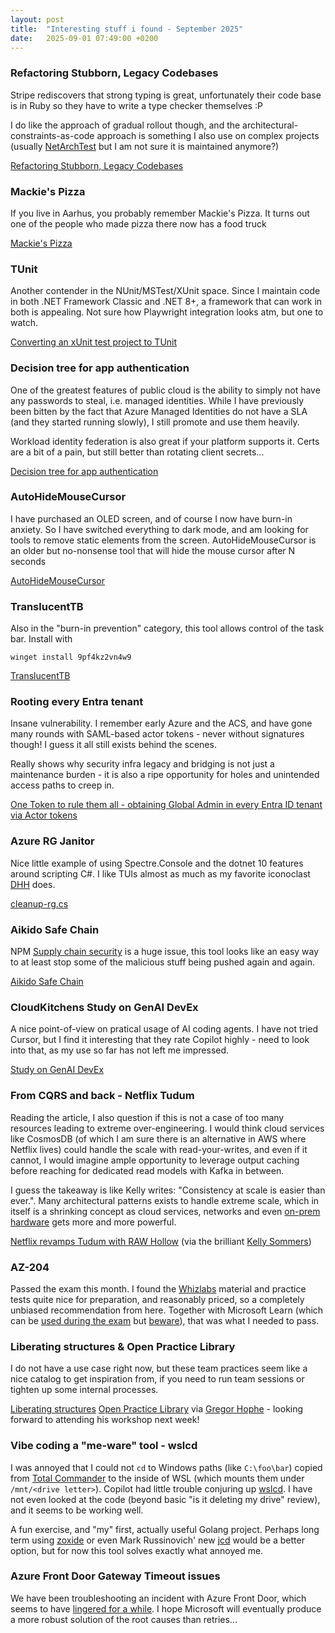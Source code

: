 ```yaml
---
layout: post
title:  "Interesting stuff i found - September 2025"
date:   2025-09-01 07:49:00 +0200
---
```

### Refactoring Stubborn, Legacy Codebases
Stripe rediscovers that strong typing is great, unfortunately their code base is in Ruby so they have to write a type checker themselves :P

I do like the approach of gradual rollout though, and the architectural-constraints-as-code approach is something I also use on complex projects 
(usually [NetArchTest](https://github.com/BenMorris/NetArchTest/) but I am not sure it is maintained anymore?) 

[Refactoring Stubborn, Legacy Codebases](https://www.infoq.com/presentations/refactoring-legacy-codebases/)

### Mackie's Pizza
If you live in Aarhus, you probably remember Mackie's Pizza. It turns out one of the people who made pizza there now has a food truck

[Mackie's Pizza](https://mackiespizzatruck.dk/om-mackies/)

### TUnit
Another contender in the NUnit/MSTest/XUnit space. Since I maintain code in both .NET Framework Classic and .NET 8+, a framework that can work in both is appealing.
Not sure how Playwright integration looks atm, but one to watch.

[Converting an xUnit test project to TUnit](https://andrewlock.net/converting-an-xunit-project-to-tunit/)

### Decision tree for app authentication
One of the greatest features of public cloud is the ability to simply not have any passwords to steal, i.e. managed identities. While I have previously been bitten 
by the fact that Azure Managed Identities do not have a SLA (and they started running slowly), I still promote and use them heavily.

Workload identity federation is also great if your platform supports it. Certs are a bit of a pain, but still better than rotating client secrets...

[Decision tree for app authentication](https://x.com/merill/status/1718897891018965266?t=sx3hI-hS2SAT4K5KNsvbyA)

### AutoHideMouseCursor
I have purchased an OLED screen, and of course I now have burn-in anxiety. So I have switched everything to dark mode, and am looking for tools to remove static elements from the screen.
AutoHideMouseCursor is an older but no-nonsense tool that will hide the mouse cursor after N seconds

[AutoHideMouseCursor](https://www.softwareok.com/?seite=Microsoft/AutoHideMouseCursor)

### TranslucentTB
Also in the "burn-in prevention" category, this tool allows control of the task bar. Install with

`winget install 9pf4kz2vn4w9`

[TranslucentTB](https://github.com/TranslucentTB/TranslucentTB)

### Rooting every Entra tenant
Insane vulnerability. I remember early Azure and the ACS, and have gone many rounds with SAML-based actor tokens - never without signatures though!
I guess it all still exists behind the scenes. 

Really shows why security infra legacy and bridging is not just a maintenance burden - it is also a ripe opportunity for holes and unintended access paths to creep in.

[One Token to rule them all - obtaining Global Admin in every Entra ID tenant via Actor tokens](https://dirkjanm.io/obtaining-global-admin-in-every-entra-id-tenant-with-actor-tokens/)

### Azure RG Janitor
Nice little example of using Spectre.Console and the dotnet 10 features around scripting C#. I like TUIs almost as much as my favorite iconoclast [DHH](https://www.youtube.com/watch?v=gcwzWzC7gUA) does.

[cleanup-rg.cs](https://gist.github.com/davidfowl/5e049dcbdeaa485fbafdbc0b9feeaab7)

### Aikido Safe Chain
NPM [Supply chain security](https://www.microsoft.com/en-us/securityengineering/sdl/s2c2f) is a huge issue, this tool looks like an easy way to at least stop some of the malicious stuff being pushed again and again.

[Aikido Safe Chain](https://www.aikido.dev/blog/introducing-safe-chain)

### CloudKitchens Study on GenAI DevEx
A nice point-of-view on pratical usage of AI coding agents. I have not tried Cursor, but I find it interesting that they rate Copilot highly - need to look into that, as my use so far has not left me impressed.

[Study on GenAI DevEx](https://techblog.cloudkitchens.com/p/study-and-update-on-genai-devex)

### From CQRS and back - Netflix Tudum
Reading the article, I also question if this is not a case of too many resources leading to extreme over-engineering. I would think cloud services like CosmosDB (of which I am sure there is an alternative in AWS where Netflix lives) 
could handle the scale with read-your-writes, and even if it cannot, I would imagine ample opportunity to leverage output caching before reaching for dedicated read models with Kafka in between. 

I guess the takeaway is like Kelly writes: "Consistency at scale is easier than ever.". Many architectural patterns exists to handle extreme scale, which in itself is a shrinking concept as cloud services, networks and even [on-prem hardware](https://www.eveonline.com/news/view/a-history-of-eve-database-server-hardware) gets more and more powerful.

[Netflix revamps Tudum with RAW Hollow](https://www.infoq.com/news/2025/08/netflix-tudum-cqrs-raw-hollow/) (via the brilliant [Kelly Sommers](https://x.com/kellabyte/status/1957933408698400931))

### AZ-204
Passed the exam this month. I found the [Whizlabs](https://www.whizlabs.com/) material and practice tests quite nice for preparation, and reasonably priced, so a completely unbiased recommendation from here. Together with Microsoft Learn (which can be [used during the exam](https://learn.microsoft.com/en-us/credentials/support/exam-duration-exam-experience#accessing-microsoft-learn-during-your-certification-exam) but [beware](https://certs.msfthub.wiki/guide/takingtheexams/#microsoft-learn-during-your-exam)), that was what I needed to pass.

### Liberating structures & Open Practice Library
I do not have a use case right now, but these team practices seem like a nice catalog to get inspiration from, if you need to run team sessions or tighten up some internal processes.

[Liberating structures](https://www.liberatingstructures.com/) 
[Open Practice Library](https://openpracticelibrary.com) 
via [Gregor Hophe](https://www.linkedin.com/posts/ghohpe_architectelevator-liberatingstructures-activity-7361507837325295616-ljJj) - looking forward to attending his workshop next week!

### Vibe coding a "me-ware" tool - wslcd
I was annoyed that I could not `cd` to Windows paths (like `C:\foo\bar`) copied from [Total Commander](https://www.ghisler.com) to the inside of WSL (which mounts them under `/mnt/<drive letter>`). Copilot had little trouble conjuring up [wslcd](https://github.com/michaelkc/wslcd). I have not even looked at the code (beyond basic "is it deleting my drive" review), and it seems to be working well.

A fun exercise, and "my" first, actually useful Golang project. Perhaps long term using [zoxide](https://github.com/ajeetdsouza/zoxide) or even Mark Russinovich' new [jcd](https://learn.microsoft.com/en-us/sysinternals/downloads/jcd) would be a better option, but for now this tool solves exactly what annoyed me. 

### Azure Front Door Gateway Timeout issues
We have been troubleshooting an incident with Azure Front Door, which seems to have [lingered for a while](https://learn.microsoft.com/en-ie/answers/questions/1331370/front-door-responds-with-origintimeout-after-4-sec). I hope Microsoft will eventually produce a more robust solution of the root causes than retries...
